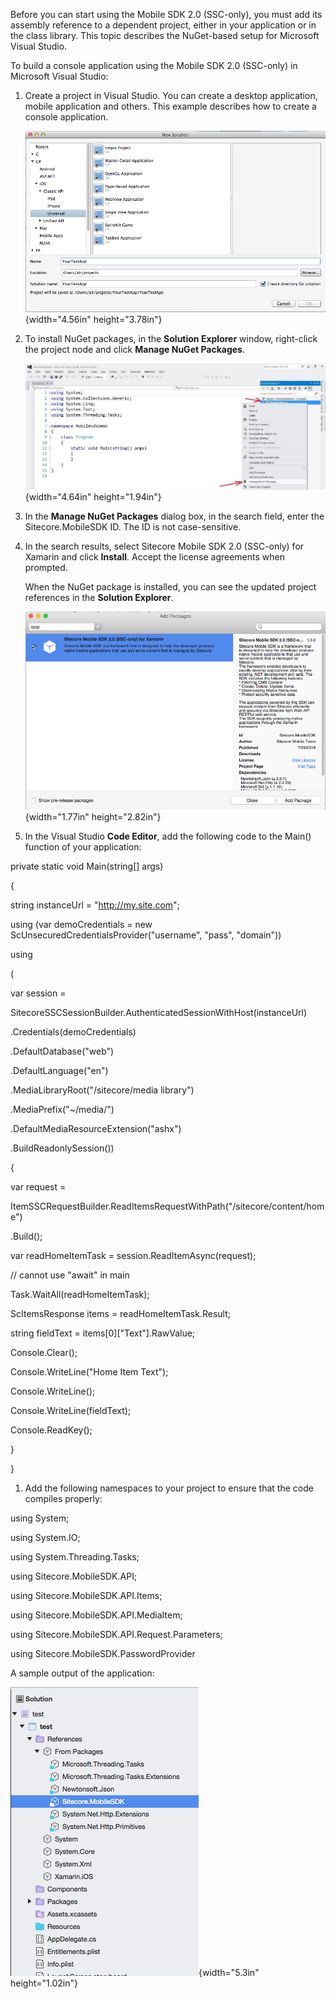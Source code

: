 Before you can start using the Mobile SDK 2.0 (SSC-only), you must add
its assembly reference to a dependent project, either in your
application or in the class library. This topic describes the
NuGet-based setup for Microsoft Visual Studio.

To build a console application using the Mobile SDK 2.0 (SSC-only) in
Microsoft Visual Studio:

1.  Create a project in Visual Studio. You can create a desktop
    application, mobile application and others. This example describes
    how to create a console application.

    ![](img/media/image1.png){width="4.56in" height="3.78in"}

2.  To install NuGet packages, in the **Solution Explorer** window,
    right-click the project node and click **Manage NuGet Packages**.

    ![](img/media/image2.jpeg){width="4.64in" height="1.94in"}

3.  In the **Manage NuGet Packages** dialog box, in the search field,
    enter the Sitecore.MobileSDK ID. The ID is not case-sensitive.

4.  In the search results, select Sitecore Mobile SDK 2.0 (SSC-only) for
    Xamarin and click **Install**. Accept the license agreements
    when prompted.

    When the NuGet package is installed, you can see the updated project
    references in the **Solution Explorer**.

    ![](img/media/image3.png){width="1.77in" height="2.82in"}

5.  In the Visual Studio **Code Editor**, add the following code to
    the Main() function of your application:

private static void Main(string\[\] args)

{

string instanceUrl = "http://my.site.com";

using (var demoCredentials = new
ScUnsecuredCredentialsProvider("username", "pass", "domain"))

using

(

var session =

SitecoreSSCSessionBuilder.AuthenticatedSessionWithHost(instanceUrl)

.Credentials(demoCredentials)

.DefaultDatabase("web")

.DefaultLanguage("en")

.MediaLibraryRoot("/sitecore/media library")

.MediaPrefix("\~/media/")

.DefaultMediaResourceExtension("ashx")

.BuildReadonlySession())

{

var request =

ItemSSCRequestBuilder.ReadItemsRequestWithPath("/sitecore/content/home")

.Build();

var readHomeItemTask = session.ReadItemAsync(request);

// cannot use "await" in main

Task.WaitAll(readHomeItemTask);

ScItemsResponse items = readHomeItemTask.Result;

string fieldText = items\[0\]\["Text"\].RawValue;

Console.Clear();

Console.WriteLine("Home Item Text");

Console.WriteLine();

Console.WriteLine(fieldText);

Console.ReadKey();

}

}

1.  Add the following namespaces to your project to ensure that the code
    compiles properly:

<span id="OLE_LINK6" class="anchor"><span id="OLE_LINK5"
class="anchor"></span></span>using System;

using System.IO;

using System.Threading.Tasks;

using Sitecore.MobileSDK.API;

using Sitecore.MobileSDK.API.Items;

using Sitecore.MobileSDK.API.MediaItem;

using Sitecore.MobileSDK.API.Request.Parameters;

using Sitecore.MobileSDK.PasswordProvider

A sample output of the application:

![](img/media/image4.png){width="5.3in" height="1.02in"}
